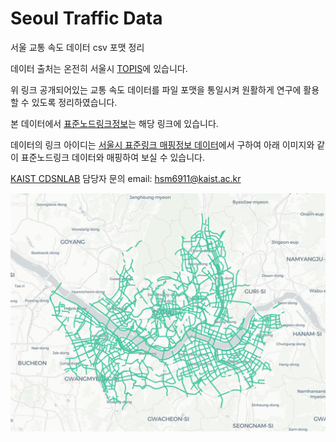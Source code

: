 # Seoul Traffic Data

서울 교통 속도 데이터 csv 포맷 정리

데이터 출처는 온전히 서울시 [TOPIS](https://topis.seoul.go.kr/refRoom/openRefRoom_1.do)에 있습니다.

위 링크 공개되어있는 교통 속도 데이터를 파일 포맷을 통일시켜 원활하게 연구에 활용할 수 있도록 정리하였습니다.

본 데이터에서 [표준노드링크정보](http://nodelink.its.go.kr/)는 해당 링크에 있습니다.

데이터의 링크 아이디는 [서울시 표준링크 매핑정보 데이터](https://topis.seoul.go.kr/refRoom/openRefRoom_3_3.do)에서 구하여 아래 이미지와 같이 표준노드링크 데이터와 매핑하여 보실 수 있습니다.

[KAIST CDSNLAB](http://cds.kaist.ac.kr/) 담당자 문의 email: hsm6911@kaist.ac.kr

![map.png](map.png)